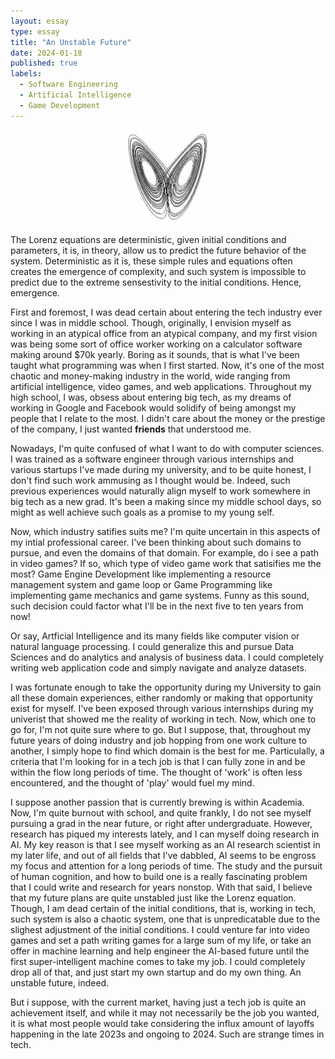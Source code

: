 ```yaml
---
layout: essay
type: essay
title: "An Unstable Future"
date: 2024-01-18
published: true
labels:
  - Software Engineering
  - Artificial Intelligence
  - Game Development
---
```


<div style="text-align: center;">
    <img src="../img/an-unstable-future/chaos-bw.jpg" alt="An metaphor to chaos theory" style="width:30%; height:30%;">
</div>

The Lorenz equations are deterministic, given initial conditions and parameters, it is, in theory, allow us to predict the future behavior of the system. Deterministic as it is, these simple rules and equations often creates the emergence of complexity, and such system is impossible to predict due to the extreme sensestivity to the initial conditions. Hence, emergence.

First and foremost, I was dead certain about entering the tech industry ever since I was in middle school. Though, originally, I envision myself as working in an atypical office from an atypical company, and my first vision was being some sort of office worker working on a calculator software making around $70k yearly. Boring as it sounds, that is what I've been taught what programming was when I first started. Now, it's one of the most chaotic and money-making industry in the world, wide ranging from artificial intelligence, video games, and web applications. Throughout my high school, I was, obsess about entering big tech, as my dreams of working in Google and Facebook would solidify of being amongst my people that I relate to the most. I didn't care about the money or the prestige of the company, I just wanted **friends** that understood me.

Nowadays, I'm quite confused of what I want to do with computer sciences. I was trained as a software engineer through various internships and various startups I've made during my university, and to be quite honest, I don't find such work ammusing as I thought would be. Indeed, such previous experiences would naturally align myself to work somewhere in big tech as a new grad. It's been a making since my middle school days, so might as well achieve such goals as a promise to my young self.

Now, which industry satifies suits me? I'm quite uncertain in this aspects of my intial professional career. I've been thinking about such domains to pursue, and even the domains of that domain. For example, do i see a path in video games? If so, which type of video game work that satisifies me the most? Game Engine Development like implementing a resource management system and game loop or Game Programming like implementing game mechanics and game systems. Funny as this sound, such decision could factor what I'll be in the next five to ten years from now!

Or say, Artficial Intelligence and its many fields like computer vision or natural language processing. I could generalize this and pursue Data Sciences and do analytics and analysis of business data. I could completely writing web application code and simply navigate and analyze datasets.

I was fortunate enough to take the opportunity during my University to gain all these domain experiences, either randomly or making that opportunity exist for myself. I've been exposed through various internships during my univerist that showed me the reality of working in tech. Now, which one to go for, I'm not quite sure where to go. But I suppose, that, throughout my future years of doing industry and job hopping from one work culture to another, I simply hope to find which domain is the best for me. Particulally, a criteria that I'm looking for in a tech job is that I can fully zone in and be within the flow long periods of time. The thought of 'work' is often less encountered, and the thought of 'play' would fuel my mind.

I suppose another passion that is currently brewing is within Academia. Now, I'm quite burnout with school, and quite frankly, I do not see myself pursuing a grad in the near future, or right after undergraduate. However, research has piqued my interests lately, and I can myself doing research in AI. My key reason is that I see myself working as an AI research scientist in my later life, and out of all fields that I've dabbled, AI seems to be engross my focus and attention for a long periods of time. The study and the pursuit of human cognition, and how to build one is a really fascinating problem that I could write and research for years nonstop. With that said, I believe that my future plans are quite unstabled just like the Lorenz equation. Though, I am dead certain of the initial conditions, that is, working in tech, such system is also a chaotic system, one that is unpredicatable due to the slighest adjustment of the initial conditions. I could venture far into video games and set a path writing games for a large sum of my life, or take an offer in machine learning and help engineer the AI-based future until the first super-intelligent machine comes to take my job. I could completely drop all of that, and just start my own startup and do my own thing. An unstable future, indeed.


But i suppose, with the current market, having just a tech job is quite an achievement itself, and while it may not necessarily be the job you wanted, it is what most people would take considering the influx amount of layoffs happening in the late 2023s and ongoing to 2024. Such are strange times in tech.
